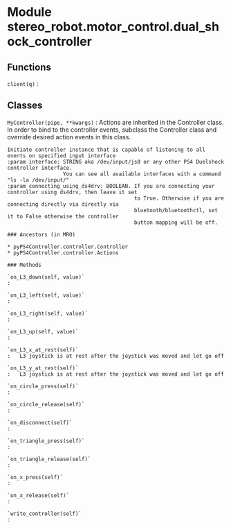 Module stereo_robot.motor_control.dual_shock_controller
=======================================================

Functions
---------

    
`client(q)`
:   

Classes
-------

`MyController(pipe, **kwargs)`
:   Actions are inherited in the Controller class.
    In order to bind to the controller events, subclass the Controller class and
    override desired action events in this class.
    
    Initiate controller instance that is capable of listening to all events on specified input interface
    :param interface: STRING aka /dev/input/js0 or any other PS4 Duelshock controller interface.
                      You can see all available interfaces with a command "ls -la /dev/input/"
    :param connecting_using_ds4drv: BOOLEAN. If you are connecting your controller using ds4drv, then leave it set
                                             to True. Otherwise if you are connecting directly via directly via
                                             bluetooth/bluetoothctl, set it to False otherwise the controller
                                             button mapping will be off.

    ### Ancestors (in MRO)

    * pyPS4Controller.controller.Controller
    * pyPS4Controller.controller.Actions

    ### Methods

    `on_L3_down(self, value)`
    :

    `on_L3_left(self, value)`
    :

    `on_L3_right(self, value)`
    :

    `on_L3_up(self, value)`
    :

    `on_L3_x_at_rest(self)`
    :   L3 joystick is at rest after the joystick was moved and let go off

    `on_L3_y_at_rest(self)`
    :   L3 joystick is at rest after the joystick was moved and let go off

    `on_circle_press(self)`
    :

    `on_circle_release(self)`
    :

    `on_disconnect(self)`
    :

    `on_triangle_press(self)`
    :

    `on_triangle_release(self)`
    :

    `on_x_press(self)`
    :

    `on_x_release(self)`
    :

    `write_controller(self)`
    :